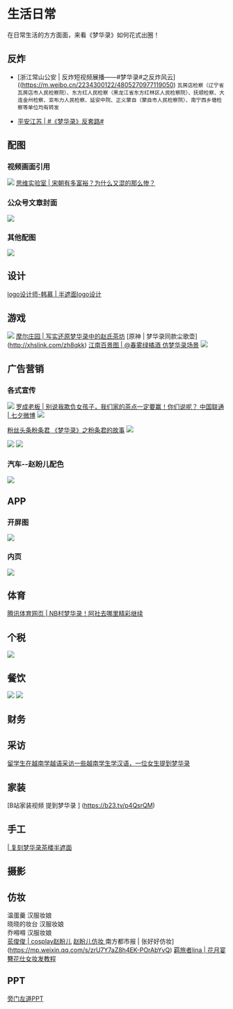 # 生活日常

在日常生活的方方面面，来看《梦华录》如何花式出圈！

## 反炸

* [浙江常山公安 | 反炸短视频展播——#梦华录#之反炸风云]((https://m.weibo.cn/2234300122/4805270977119050) `瓦房店检察（辽宁省瓦房店市人民检察院）、东方红人民检察（黑龙江省东方红林区人民检察院）、抚顺检察、大连金州检察、亚布力人民检察、延安中院、正义蒙自（蒙自市人民检察院）、南宁西乡塘检察等单位均有转发`
  
* [平安江苏 | #《梦华录》反套路#](https://weibo.com/1935167034/LBY4qC7xT)
  

## 配图

### 视频画面引用
![](/image/discuss/other/siwei2.png)
[思维实验室 |  宋朝有多富裕？为什么又混的那么惨？](https://www.bilibili.com/video/BV1kt4y1J7LH/)	

### 公众号文章封面
![](/image/discuss/other/peitu2.png)

### 其他配图
![](/image/discuss/other/qit.jpg)


## 设计

[logo设计师-韩慕 | 半遮面logo设计](http://xhslink.com/UNxeCi)


## 游戏

![](/image/discuss/other/youxi2.png)
[摩尔庄园 | 写实还原梦华录中的赵氏茶坊](http://xhslink.com/ftFRhk)
[原神 | 梦华录同款尘歌壶] (http://xhslink.com/zh8qkk)
[江南百景图 | @春雾绿橘酒 仿梦华录场景](https://m.weibo.cn/6558660872/4827462103993383)
![](/image/discuss/other/jiangnan2.jpg)


## 广告营销

### 各式宣传
![](/image/discuss/other/hangzhouyidong.png)
[罗成老板 | 别说我欺负女孩子，我们家的茶点一定要赢！你们说呢？ ](https://video.weibo.com/show?fid=1034:4784588577505384)
[中国联通 | 七夕微博](https://m.weibo.cn/2002148123/4798687404360990)
![](/image/discuss/other/liantong2.jpg)

[粉丝头条粉条君 《梦华录》之粉条君的故事](https://m.weibo.cn/7404187888/4791072192466254)
![](/image/discuss/other/fentiao.jpg)

![](/image/discuss/other/zhibo2.png)
![](/image/discuss/other/guanggao2.png)

### 汽车--赵盼儿配色
![](/image/discuss/other/qiche2.png)


## APP

### 开屏图
![](/image/discuss/other/kaiping2.png)

### 内页
![](/image/discuss/other/app2.png)

## 体育
[腾讯体育网页 | NB村梦华录！阿社去哪里精彩继续](https://new.qq.com/rain/a/20220706V0AJVH00)

## 个税
![](/image/discuss/other/geshui.jpg)


## 餐饮
![](/image/discuss/other/canyin2.png)
![](/image/discuss/other/yinpin2.png)


## 财务

## 采访
[留学生在越南学越语采访一些越南学生学汉语，一位女生提到梦华录](https://m.weibo.cn/status/4791143873122171)


## 家装
[B站家装视频 提到梦华录	] (https://b23.tv/p4QsrQM)

## 手工
[ | 复刻梦华录茶楼半遮面](https://b23.tv/ECIFPIN)
## 摄影

## 仿妆
温蛋羹	汉服妆娘	
晓晓的妆台	汉服妆娘	
乔嘚嘚	汉服妆娘	
[苌俊俊 | cosplay赵盼儿](https://v.douyin.com/YtLBuy4)
[赵盼儿仿妆	](https://v.douyin.com/YpQ2ET7)
南方都市报 | 张好好仿妆](https://mp.weixin.qq.com/s/zrU7Y7aZ8h4EK-POrAbYvQ)
[羁旅者lina | 花月宴簪花仕女妆发教程](https://m.weibo.cn/status/4817694514484658?sourceType=weixin&from=10C9595060&wm=9006_2001&featurecode=newtitle)
## PPT

[旁门左道PPT](https://v.douyin.com/Yxxg2Rr)
